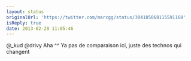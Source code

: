 ```yaml
---
layout: status
originalUrl: 'https://twitter.com/marcgg/status/304185068115591168'
isReply: true
date: 2013-02-20 11:05:46
---
```


@_kud @drivy Aha ^^ Ya pas de comparaison ici, juste des technos qui changent
